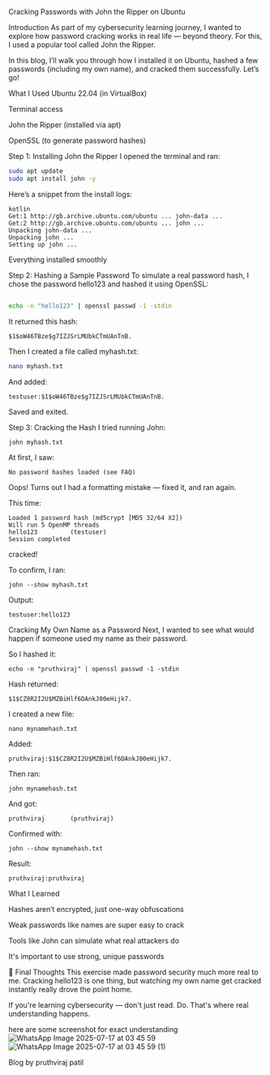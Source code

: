 Cracking Passwords with John the Ripper on Ubuntu

Introduction
As part of my cybersecurity learning journey, I wanted to explore how password cracking works in real life — beyond theory. For this, I used a popular tool called John the Ripper.

In this blog, I’ll walk you through how I installed it on Ubuntu, hashed a few passwords (including my own name), and cracked them successfully. Let’s go!

 What I Used
Ubuntu 22.04 (in VirtualBox)

Terminal access

John the Ripper (installed via apt)

OpenSSL (to generate password hashes)


Step 1: Installing John the Ripper
I opened the terminal and ran:

```bash
sudo apt update
sudo apt install john -y
```
Here’s a snippet from the install logs:
```
kotlin
Get:1 http://gb.archive.ubuntu.com/ubuntu ... john-data ...
Get:2 http://gb.archive.ubuntu.com/ubuntu ... john ...
Unpacking john-data ...
Unpacking john ...
Setting up john ...
```
Everything installed smoothly 

Step 2: Hashing a Sample Password
To simulate a real password hash, I chose the password hello123 and hashed it using OpenSSL:

```bash

echo -n "hello123" | openssl passwd -1 -stdin
```
It returned this hash:


```
$1$oW46TBze$g7IZJSrLMUbkCTmUAnTnB.

```

Then I created a file called myhash.txt:

```bash
nano myhash.txt
```
And added:
```
testuser:$1$oW46TBze$g7IZJSrLMUbkCTmUAnTnB.

```
Saved and exited.

Step 3: Cracking the Hash
I tried running John:

```
john myhash.txt
```
At first, I saw:
```
No password hashes loaded (see FAQ)
```
Oops! Turns out I had a formatting mistake — fixed it, and ran again.

This time:

```
Loaded 1 password hash (md5crypt [MD5 32/64 X2])
Will run 5 OpenMP threads
hello123         (testuser)
Session completed
```
cracked!

To confirm, I ran:
```
john --show myhash.txt
```
Output:
```
testuser:hello123
```
Cracking My Own Name as a Password
Next, I wanted to see what would happen if someone used my name as their password.

So I hashed it:

```
echo -n "pruthviraj" | openssl passwd -1 -stdin

```
Hash returned:

```
$1$CZ8R2I2U$MZBiHlf6DAnkJ00eHijk7.
```
I created a new file:

```
nano mynamehash.txt
```
Added:
```
pruthviraj:$1$CZ8R2I2U$MZBiHlf6DAnkJ00eHijk7.
```
Then ran:
```
john mynamehash.txt
```
And got:
```
pruthviraj       (pruthviraj)
```
Confirmed with:
```
john --show mynamehash.txt
```
Result:
```
pruthviraj:pruthviraj
```
What I Learned

Hashes aren’t encrypted, just one-way obfuscations

Weak passwords like names are super easy to crack

Tools like John can simulate what real attackers do

It's important to use strong, unique passwords


🎯 Final Thoughts
This exercise made password security much more real to me. Cracking hello123 is one thing, but watching my own name get cracked instantly really drove the point home.

If you're learning cybersecurity — don't just read. Do. That's where real understanding happens.


here are some screenshot for exact understanding 
![WhatsApp Image 2025-07-17 at 03 45 59](https://github.com/user-attachments/assets/4c85464e-c2da-4e81-bb17-a8a1132d7054)
![WhatsApp Image 2025-07-17 at 03 45 59 (1)](https://github.com/user-attachments/assets/802ebd0f-ab94-44eb-9801-8c322dacfb6a)




Blog by pruthviraj patil
